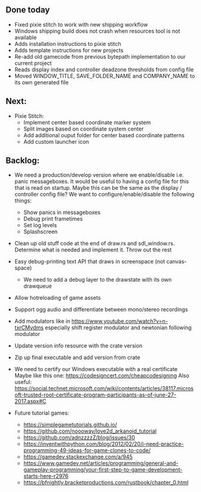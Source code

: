 ## Done today

* Fixed pixie stitch to work with new shipping workflow
* Windows shipping build does not crash when resources tool is not available
* Adds installation instructions to pixie stitch 
* Adds template instructions for new projects
* Re-add old gamecode from previous bytepath implementation to our current project
* Reads display index and controller deadzone thresholds from config file
* Moved WINDOW_TITLE, SAVE_FOLDER_NAME and COMPANY_NAME to its own generated file 

## Next:

* Pixie Stitch: 
  - Implement center based coordinate marker system
  - Split images based on coordinate system center
  - Add additional ouput folder for center based coordinate patterns
  - Add custom launcher icon

## Backlog:



* We need a production/develop version where we enable/disable i.e. panic messageboxes. It would be 
  useful to having a config file for this that is read on startup. Maybe this can be the same as the 
  display / controller config file? We want to configure/enable/disable the following things:
  - Show panics in messageboxes
  - Debug print frametimes
  - Set log levels
  - Splashscreen
* Clean up old stuff code at the end of draw.rs and sdl_window.rs. 
  Determine what is needed and implement it. Throw out the rest 
* Easy debug-printing text API that draws in screenspace (not canvas-space)
  - We need to add a debug layer to the drawstate with its own drawqueue

* Allow hotreloading of game assets
* Support ogg audio and differentiate between mono/stereo recordings

* Add modulators like in https://www.youtube.com/watch?v=n-txrCMvdms especially shift register 
  modulator and newtonian following modulator

* Update version info resource with the crate version
* Zip up final executable and add version from crate
* We need to certify our Windows executable with a real certificate
  Maybe like this one:
  https://codesigncert.com/cheapcodesigning
  Also useful:
  https://social.technet.microsoft.com/wiki/contents/articles/38117.microsoft-trusted-root-certificate-program-participants-as-of-june-27-2017.aspx#C

* Future tutorial games:
  - https://simplegametutorials.github.io/
  - https://github.com/noooway/love2d_arkanoid_tutorial
  - https://github.com/adnzzzzZ/blog/issues/30
  - https://inventwithpython.com/blog/2012/02/20/i-need-practice-programming-49-ideas-for-game-clones-to-code/
  - https://gamedev.stackexchange.com/a/945
  - https://www.gamedev.net/articles/programming/general-and-gameplay-programming/your-first-step-to-game-development-starts-here-r2976
  - https://bfnightly.bracketproductions.com/rustbook/chapter_0.html


